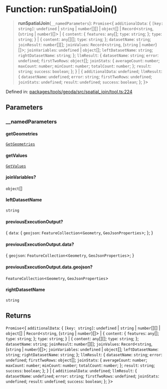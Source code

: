 # Function: runSpatialJoin()

> **runSpatialJoin**(`__namedParameters`): `Promise`\<\{ `additionalData`: \{ `[key: string]`: `undefined` \| `string` \| `number`[][] \| `object`[] \| `Record`\<`string`, (`string` \| `number`)[]\> \| \{ `content`: \{ `features`: `any`[]; `type`: `string`; \}; `type`: `string`; \} \| \{ `content`: `any`[][]; `type`: `string`; \};  `datasetName`: `string`; `joinResult`: `number`[][]; `joinValues`: `Record`\<`string`, (`string` \| `number`)[]\>; `joinVariables`: `undefined` \| `object`[]; `leftDatasetName`: `string`; `rightDatasetName`: `string`; \}; `llmResult`: \{ `datasetName`: `string`; `error`: `undefined`; `firstTwoRows`: `object`[]; `joinStats`: \{ `averageCount`: `number`; `maxCount`: `number`; `minCount`: `number`; `totalCount`: `number`; \}; `result`: `string`; `success`: `boolean`; \}; \} \| \{ `additionalData`: `undefined`; `llmResult`: \{ `datasetName`: `undefined`; `error`: `string`; `firstTwoRows`: `undefined`; `joinStats`: `undefined`; `result`: `undefined`; `success`: `boolean`; \}; \}\>

Defined in: [packages/tools/geoda/src/spatial\_join/tool.ts:224](https://github.com/GeoDaCenter/openassistant/blob/0f7bf760e453a1735df9463dc799b04ee2f630fd/packages/tools/geoda/src/spatial_join/tool.ts#L224)

## Parameters

### \_\_namedParameters

#### getGeometries

[`GetGeometries`](../type-aliases/GetGeometries.md)

#### getValues

[`GetValues`](../type-aliases/GetValues.md)

#### joinVariables?

`object`[]

#### leftDatasetName

`string`

#### previousExecutionOutput?

\{ `data`: \{ `geojson`: `FeatureCollection`\<`Geometry`, `GeoJsonProperties`\>; \}; \}

#### previousExecutionOutput.data?

\{ `geojson`: `FeatureCollection`\<`Geometry`, `GeoJsonProperties`\>; \}

#### previousExecutionOutput.data.geojson?

`FeatureCollection`\<`Geometry`, `GeoJsonProperties`\>

#### rightDatasetName

`string`

## Returns

`Promise`\<\{ `additionalData`: \{ `[key: string]`: `undefined` \| `string` \| `number`[][] \| `object`[] \| `Record`\<`string`, (`string` \| `number`)[]\> \| \{ `content`: \{ `features`: `any`[]; `type`: `string`; \}; `type`: `string`; \} \| \{ `content`: `any`[][]; `type`: `string`; \};  `datasetName`: `string`; `joinResult`: `number`[][]; `joinValues`: `Record`\<`string`, (`string` \| `number`)[]\>; `joinVariables`: `undefined` \| `object`[]; `leftDatasetName`: `string`; `rightDatasetName`: `string`; \}; `llmResult`: \{ `datasetName`: `string`; `error`: `undefined`; `firstTwoRows`: `object`[]; `joinStats`: \{ `averageCount`: `number`; `maxCount`: `number`; `minCount`: `number`; `totalCount`: `number`; \}; `result`: `string`; `success`: `boolean`; \}; \} \| \{ `additionalData`: `undefined`; `llmResult`: \{ `datasetName`: `undefined`; `error`: `string`; `firstTwoRows`: `undefined`; `joinStats`: `undefined`; `result`: `undefined`; `success`: `boolean`; \}; \}\>
